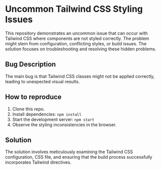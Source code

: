 # Uncommon Tailwind CSS Styling Issues

This repository demonstrates an uncommon issue that can occur with Tailwind CSS where components are not styled correctly.  The problem might stem from configuration, conflicting styles, or build issues. The solution focuses on troubleshooting and resolving these hidden problems.

## Bug Description

The main bug is that Tailwind CSS classes might not be applied correctly, leading to unexpected visual results.

## How to reproduce

1. Clone this repo.
2. Install dependencies:  `npm install`
3. Start the development server:  `npm start`
4. Observe the styling inconsistencies in the browser.

## Solution

The solution involves meticulously examining the Tailwind CSS configuration, CSS file, and ensuring that the build process successfully incorporates Tailwind directives.
